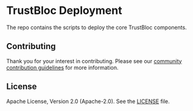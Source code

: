 # TrustBloc Deployment

The repo contains the scripts to deploy the core TrustBloc components.

## Contributing
Thank you for your interest in contributing. Please see our [community contribution guidelines](https://github.com/trustbloc/community/blob/main/CONTRIBUTING.md) for more information.

## License
Apache License, Version 2.0 (Apache-2.0). See the [LICENSE](LICENSE) file.
